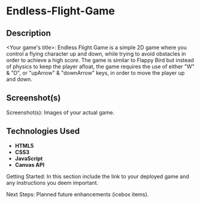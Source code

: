 # Endless-Flight-Game

## Description

<Your game's title>: Endless Flight Game is a simple 2D game where you control a flying character up and down, while trying to avoid obstacles in order to achieve a high score.
The game is similar to Flappy Bird but instead of physics to keep the player afloat, the game requires the use of either "W" & "D", or "upArrow" & "downArrow" keys, in order to move the player up and down.

## Screenshot(s)

Screenshot(s): Images of your actual game.

## Technologies Used

- **HTML5**
- **CSS3**
- **JavaScript**
- **Canvas API**

Getting Started: In this section include the link to your deployed game and any instructions you deem important.

Next Steps: Planned future enhancements (icebox items).
